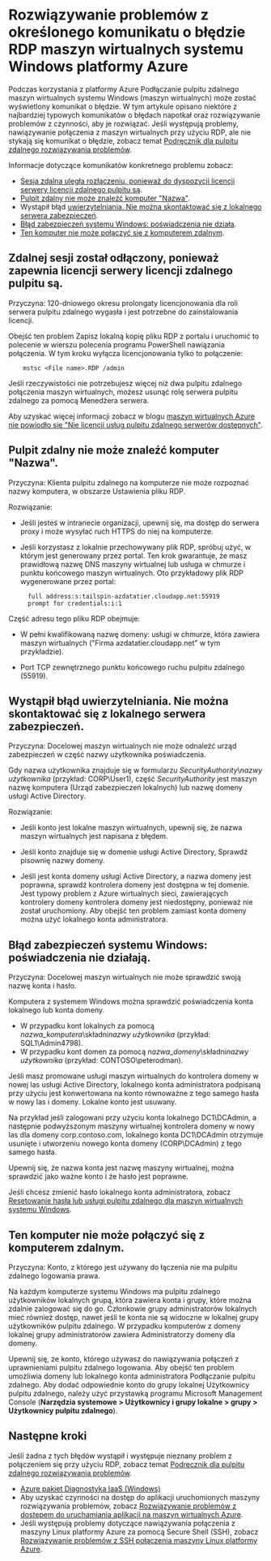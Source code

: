 <properties
    pageTitle="Określone komunikaty o błędach RDP dla maszyny wirtualne Azure | Microsoft Azure"
    description="Opis, że określone komunikaty, które mogą wystąpić podczas próby programu Podłączanie pulpitu zdalnego maszyn wirtualnych systemu Windows Azure"
    keywords="Błąd pulpitu zdalnego, błąd Podłączanie pulpitu zdalnego, nie może nawiązać połączenia Głosowa, rozwiązywanie problemów pulpitu zdalnego"
    services="virtual-machines-windows"
    documentationCenter=""
    authors="iainfoulds"
    manager="timlt"
    editor=""
    tags="top-support-issue,azure-service-management,azure-resource-manager"/>

<tags
    ms.service="virtual-machines-windows"
    ms.workload="infrastructure-services"
    ms.tgt_pltfrm="vm-windows"
    ms.devlang="na"
    ms.topic="support-article"
    ms.date="10/14/2016"
    ms.author="iainfou"/>

# <a name="troubleshooting-specific-rdp-error-messages-to-a-windows-vm-in-azure"></a>Rozwiązywanie problemów z określonego komunikatu o błędzie RDP maszyn wirtualnych systemu Windows platformy Azure
Podczas korzystania z platformy Azure Podłączanie pulpitu zdalnego maszyn wirtualnych systemu Windows (maszyn wirtualnych) może zostać wyświetlony komunikat o błędzie. W tym artykule opisano niektóre z najbardziej typowych komunikatów o błędach napotkał oraz rozwiązywanie problemów z czynności, aby je rozwiązać. Jeśli występują problemy, nawiązywanie połączenia z maszyn wirtualnych przy użyciu RDP, ale nie stykają się komunikat o błędzie, zobacz temat [Podręcznik dla pulpitu zdalnego rozwiązywania problemów](virtual-machines-windows-troubleshoot-rdp-connection.md).

Informacje dotyczące komunikatów konkretnego problemu zobacz:

- [Sesja zdalna uległa rozłączeniu, ponieważ do dyspozycji licencji serwery licencji zdalnego pulpitu są](#rdplicense).
- [Pulpit zdalny nie może znaleźć komputer "Nazwa"](#rdpname).
- Wystąpił błąd [uwierzytelniania. Nie można skontaktować się z lokalnego serwera zabezpieczeń](#rdpauth).
- [Błąd zabezpieczeń systemu Windows: poświadczenia nie działa](#wincred).
- [Ten komputer nie może połączyć się z komputerem zdalnym](#rdpconnect).

<a id="rdplicense"></a>
## <a name="the-remote-session-was-disconnected-because-there-are-no-remote-desktop-license-servers-available-to-provide-a-license"></a>Zdalnej sesji został odłączony, ponieważ zapewnia licencji serwery licencji zdalnego pulpitu są.

Przyczyna: 120-dniowego okresu prolongaty licencjonowania dla roli serwera pulpitu zdalnego wygasła i jest potrzebne do zainstalowania licencji.

Obejść ten problem Zapisz lokalną kopię pliku RDP z portalu i uruchomić to polecenie w wierszu polecenia programu PowerShell nawiązania połączenia. W tym kroku wyłącza licencjonowania tylko to połączenie:

        mstsc <File name>.RDP /admin

Jeśli rzeczywistości nie potrzebujesz więcej niż dwa pulpitu zdalnego połączenia maszyn wirtualnych, możesz usunąć rolę serwera pulpitu zdalnego za pomocą Menedżera serwera.

Aby uzyskać więcej informacji zobacz w blogu [maszyn wirtualnych Azure nie powiodło się "Nie licencji usług pulpitu zdalnego serwerów dostępnych"](https://blogs.msdn.microsoft.com/mast/2014/01/21/rdp-to-azure-vm-fails-with-no-remote-desktop-license-servers-available/).

<a id="rdpname"></a>
## <a name="remote-desktop-cant-find-the-computer-name"></a>Pulpit zdalny nie może znaleźć komputer "Nazwa".

Przyczyna: Klienta pulpitu zdalnego na komputerze nie może rozpoznać nazwy komputera, w obszarze Ustawienia pliku RDP.

Rozwiązanie:

- Jeśli jesteś w intranecie organizacji, upewnij się, ma dostęp do serwera proxy i może wysyłać ruch HTTPS do niej na komputerze.

- Jeśli korzystasz z lokalnie przechowywany plik RDP, spróbuj użyć, w którym jest generowany przez portal. Ten krok gwarantuje, że masz prawidłową nazwę DNS maszyny wirtualnej lub usługa w chmurze i punktu końcowego maszyn wirtualnych. Oto przykładowy plik RDP wygenerowane przez portal:

        full address:s:tailspin-azdatatier.cloudapp.net:55919
        prompt for credentials:i:1

Część adresu tego pliku RDP obejmuje:
- W pełni kwalifikowaną nazwę domeny: usługi w chmurze, która zawiera maszyn wirtualnych ("Firma azdatatier.cloudapp.net" w tym przykładzie).

- Port TCP zewnętrznego punktu końcowego ruchu pulpitu zdalnego (55919).

<a id="rdpauth"></a>
## <a name="an-authentication-error-has-occurred-the-local-security-authority-cannot-be-contacted"></a>Wystąpił błąd uwierzytelniania. Nie można skontaktować się z lokalnego serwera zabezpieczeń.

Przyczyna: Docelowej maszyn wirtualnych nie może odnaleźć urząd zabezpieczeń w część nazwy użytkownika poświadczenia.

Gdy nazwa użytkownika znajduje się w formularzu *SecurityAuthority*\\*nazwy użytkownika* (przykład: CORP\User1), część *SecurityAuthority* jest maszyn nazwę komputera (Urząd zabezpieczeń lokalnych) lub nazwę domeny usługi Active Directory.

Rozwiązanie:

- Jeśli konto jest lokalne maszyn wirtualnych, upewnij się, że nazwa maszyn wirtualnych jest napisana z błędem.

- Jeśli konto znajduje się w domenie usługi Active Directory, Sprawdź pisownię nazwy domeny.

- Jeśli jest konta domeny usługi Active Directory, a nazwa domeny jest poprawna, sprawdź kontrolera domeny jest dostępna w tej domenie. Jest typowy problem z Azure wirtualnych sieci, zawierających kontrolery domeny kontrolera domeny jest niedostępny, ponieważ nie został uruchomiony. Aby obejść ten problem zamiast konta domeny można użyć lokalnego konta administratora.

<a id="wincred"></a>
## <a name="windows-security-error-your-credentials-did-not-work"></a>Błąd zabezpieczeń systemu Windows: poświadczenia nie działają.

Przyczyna: Docelowej maszyn wirtualnych nie może sprawdzić swoją nazwę konta i hasło.

Komputera z systemem Windows można sprawdzić poświadczenia konta lokalnego lub konta domeny.

- W przypadku kont lokalnych za pomocą *nazwa_komputera*\\składni*nazwy użytkownika* (przykład: SQL1\Admin4798).
- W przypadku kont domen za pomocą *nazwa_domeny*\\składni*nazwy użytkownika* (przykład: CONTOSO\peterodman).

Jeśli masz promowane usługi maszyn wirtualnych do kontrolera domeny w nowej las usługi Active Directory, lokalnego konta administratora podpisaną przy użyciu jest konwertowana na konto równoważne z tego samego hasła w nowy las i domeny. Lokalne konto jest usuwany.

Na przykład jeśli zalogowani przy użyciu konta lokalnego DC1\DCAdmin, a następnie podwyższonym maszyny wirtualnej kontrolera domeny w nowy las dla domeny corp.contoso.com, lokalnego konta DC1\DCAdmin otrzymuje usunięte i utworzeniu nowego konta domeny (CORP\DCAdmin) z tego samego hasła.

Upewnij się, że nazwa konta jest nazwę maszyny wirtualnej, można sprawdzić jako ważne konto i że hasło jest poprawne.

Jeśli chcesz zmienić hasło lokalnego konta administratora, zobacz [Resetowanie hasła lub usługi pulpitu zdalnego dla maszyn wirtualnych systemu Windows](virtual-machines-windows-reset-rdp.md).

<a id="rdpconnect"></a>
## <a name="this-computer-cant-connect-to-the-remote-computer"></a>Ten komputer nie może połączyć się z komputerem zdalnym.

Przyczyna: Konto, z którego jest używany do łączenia nie ma pulpitu zdalnego logowania prawa.

Na każdym komputerze systemu Windows ma pulpitu zdalnego użytkowników lokalnych grupą, która zawiera konta i grupy, które można zdalnie zalogować się do go. Członkowie grupy administratorów lokalnych mieć również dostęp, nawet jeśli te konta nie są widoczne w lokalnej grupy użytkowników pulpitu zdalnego. W przypadku komputerów z domeny lokalnej grupy administratorów zawiera Administratorzy domeny dla domeny.

Upewnij się, że konto, którego używasz do nawiązywania połączeń z uprawnieniami pulpitu zdalnego logowania. Aby obejść ten problem umożliwia domeny lub lokalnego konta administratora Podłączanie pulpitu zdalnego. Aby dodać odpowiednie konto do grupy lokalnej Użytkownicy pulpitu zdalnego, należy użyć przystawką programu Microsoft Management Console (**Narzędzia systemowe > Użytkownicy i grupy lokalne > grupy > Użytkownicy pulpitu zdalnego**).


## <a name="next-steps"></a>Następne kroki
Jeśli żadna z tych błędów wystąpił i występuje nieznany problem z połączeniem się przy użyciu RDP, zobacz temat [Podręcznik dla pulpitu zdalnego rozwiązywania problemów](virtual-machines-windows-troubleshoot-rdp-connection.md).

- [Azure pakiet Diagnostyka IaaS (Windows)](https://home.diagnostics.support.microsoft.com/SelfHelp?knowledgebaseArticleFilter=2976864)
- Aby uzyskać czynności na dostęp do aplikacji uruchomionych maszyny rozwiązywania problemów, zobacz [Rozwiązywanie problemów z dostępem do uruchamiania aplikacji na maszyn wirtualnych Azure](virtual-machines-linux-troubleshoot-app-connection.md).
- Jeśli występują problemy dotyczące nawiązywania połączenia z maszyny Linux platformy Azure za pomocą Secure Shell (SSH), zobacz [Rozwiązywanie problemów z SSH połączenia maszyny Linux platformy Azure](virtual-machines-linux-troubleshoot-ssh-connection.md).